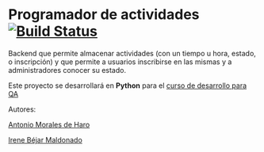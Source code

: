 # Programador de actividades [![Build Status](https://travis-ci.org/antmordhar/Programador-de-Actividades.svg?branch=master)](https://travis-ci.org/antmordhar/Programador-de-Actividades)
Backend que permite almacenar actividades (con un tiempo u hora, estado, o inscripción) y que permite a usuarios inscribirse en las mismas y a administradores conocer su estado.

Este proyecto se desarrollará en **Python** para el [curso de desarrollo para QA](https://jj.github.io/curso-tdd)

Autores:

[Antonio Morales de Haro](https://github.com/antmordhar)

[Irene Béjar Maldonado](https://github.com/ibe16)
